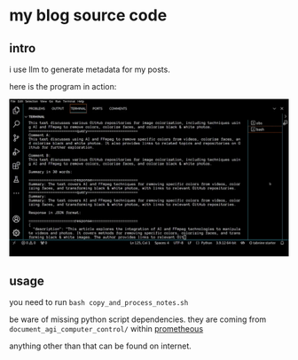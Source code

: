 # my blog source code

## intro

i use llm to generate metadata for my posts.

here is the program in action:

[![Demo video is at: demo.mp4](https://github.com/James4Ever0/my_blog_source/raw/main/demo.png)](https://github.com/James4Ever0/my_blog_source/raw/main/demo.mp4)

## usage

you need to run `bash copy_and_process_notes.sh`

be ware of missing python script dependencies. they are coming from `document_agi_computer_control/` within [prometheous](https://github.com/james4ever0/prometheous)

anything other than that can be found on internet.